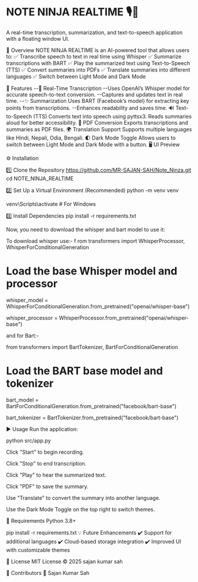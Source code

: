 # NOTE NINJA REALTIME 🎙️📜
A real-time transcription, summarization, and text-to-speech application with a floating window UI.

<!-- Replace with the actual path to your logo -->

📝 Overview
NOTE NINJA REALTIME is an AI-powered tool that allows users to:
✅ Transcribe speech to text in real time using Whisper
✅ Summarize transcriptions with BART
✅ Play the summarized text using Text-to-Speech (TTS)
✅ Convert summaries into PDFs
✅ Translate summaries into different languages
✅ Switch between Light Mode and Dark Mode

🚀 Features
--🎤 Real-Time Transcription
--Uses OpenAI’s Whisper model for accurate speech-to-text conversion.
--Captures and updates text in real time.
--✨ Summarization
Uses BART (Facebook’s model) for extracting key points from transcriptions.
--Enhances readability and saves time.
🔊 Text-to-Speech (TTS)
Converts text into speech using pyttsx3.
Reads summaries aloud for better accessibility.
📄 PDF Conversion
Exports transcriptions and summaries as PDF files.
🌍 Translation Support
Supports multiple languages like Hindi, Nepali, Odia, Bengali.
🌓 Dark Mode Toggle
Allows users to switch between Light Mode and Dark Mode with a button.
🖥️ UI Preview
<!-- Replace with the actual path -->

⚙️ Installation

1️⃣ Clone the Repository
https://github.com/MR-SAJAN-SAH/Note_Ninza.git
cd NOTE_NINJA_REALTIME

2️⃣ Set Up a Virtual Environment (Recommended)
python -m venv venv 

venv\Scripts\activate  # For Windows

3️⃣ Install Dependencies
pip install -r requirements.txt

Now, you need to download the whisper and bart model to use it:

To download whisper use:- f
rom transformers import WhisperProcessor, WhisperForConditionalGeneration

# Load the base Whisper model and processor

whisper_model = WhisperForConditionalGeneration.from_pretrained("openai/whisper-base")

whisper_processor = WhisperProcessor.from_pretrained("openai/whisper-base")
 
and for Bart:-

from transformers import BartTokenizer, BartForConditionalGeneration

# Load the BART base model and tokenizer

bart_model = BartForConditionalGeneration.from_pretrained("facebook/bart-base")

bart_tokenizer = BartTokenizer.from_pretrained("facebook/bart-base")


▶️ Usage
Run the application:

python src/app.py

Click "Start" to begin recording.

Click "Stop" to end transcription.

Click "Play" to hear the summarized text.

Click "PDF" to save the summary.

Use "Translate" to convert the summary into another language.

Use the Dark Mode Toggle on the top right to switch themes.

📌 Requirements
Python 3.8+

pip install -r requirements.txt
💡 Future Enhancements
✔️ Support for additional languages
✔️ Cloud-based storage integration
✔️ Improved UI with customizable themes

📜 License
MIT License © 2025 sajan kumar sah

🙌 Contributors
👤 Sajan Kumar Sah
